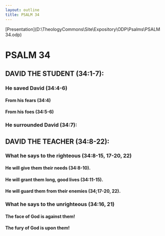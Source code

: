 ```yaml
---
layout: outline
title: PSALM 34
---
```

[Presentation](D:\TheologyCommons\Site\Expository\ODP\Psalms\PSALM 34.odp)
# PSALM 34 
## DAVID THE STUDENT (34:1-7): 
###  He saved David (34:4-6) 
####  From his fears (34:4) 
####  From his foes (34:5-6) 
###  He surrounded David (34:7): 
## DAVID THE TEACHER (34:8-22): 
###  What he says to the righteous (34:8-15, 17-20, 22) 
####  He will give them their needs (34:8-10). 
####  He will grant them long, good lives (34:11-15). 
####  He will guard them from their enemies (34;17-20, 22). 
###  What he says to the unrighteous (34:16, 21) 
####  The face of God is against them! 
####  The fury of God is upon them! 
